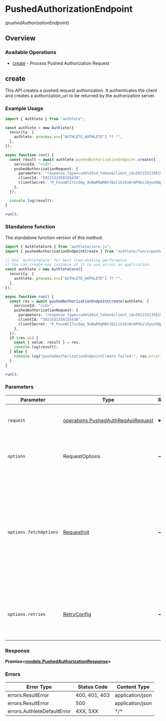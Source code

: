 # PushedAuthorizationEndpoint
(*pushedAuthorizationEndpoint*)

## Overview

### Available Operations

* [create](#create) - Process Pushed Authorization Request

## create

This API creates a pushed request authorization. It authenticates the client and creates a authorization_uri to be returned by the authorization server.


### Example Usage

<!-- UsageSnippet language="typescript" operationID="pushed_auth_req_api" method="post" path="/api/{serviceId}/pushed_auth_req" -->
```typescript
import { Authlete } from "authlete";

const authlete = new Authlete({
  security: {
    authlete: process.env["AUTHLETE_AUTHLETE"] ?? "",
  },
});

async function run() {
  const result = await authlete.pushedAuthorizationEndpoint.create({
    serviceId: "<id>",
    pushedAuthorizationRequest: {
      parameters: "response_type=code%20id_token&client_id=5921531358155430&redirect_uri=https%3A%2F%2Fserver.example.com%2Fcb&state=SOME_VALUE_ABLE_TO_PREVENT_CSRF&scope=openid&nonce=SOME_VALUE_ABLE_TO_PREVENT_REPLAY_ATTACK&code_challenge=5ZWDQJiryK3eaLtSeFV8y1XySMCWtyITxICLaTwvK8g&code_challenge_method=S256",
      clientId: "5921531358155430",
      clientSecret: "P_FouxWlI7zcOep_9vBwR9qMAVJQiCiUiK1HrAP4GziOyezHQpqY0f5dHXK4JT4tnvI51OkbWVoEM9GnOyJViA",
    },
  });

  console.log(result);
}

run();
```

### Standalone function

The standalone function version of this method:

```typescript
import { AuthleteCore } from "authlete/core.js";
import { pushedAuthorizationEndpointCreate } from "authlete/funcs/pushedAuthorizationEndpointCreate.js";

// Use `AuthleteCore` for best tree-shaking performance.
// You can create one instance of it to use across an application.
const authlete = new AuthleteCore({
  security: {
    authlete: process.env["AUTHLETE_AUTHLETE"] ?? "",
  },
});

async function run() {
  const res = await pushedAuthorizationEndpointCreate(authlete, {
    serviceId: "<id>",
    pushedAuthorizationRequest: {
      parameters: "response_type=code%20id_token&client_id=5921531358155430&redirect_uri=https%3A%2F%2Fserver.example.com%2Fcb&state=SOME_VALUE_ABLE_TO_PREVENT_CSRF&scope=openid&nonce=SOME_VALUE_ABLE_TO_PREVENT_REPLAY_ATTACK&code_challenge=5ZWDQJiryK3eaLtSeFV8y1XySMCWtyITxICLaTwvK8g&code_challenge_method=S256",
      clientId: "5921531358155430",
      clientSecret: "P_FouxWlI7zcOep_9vBwR9qMAVJQiCiUiK1HrAP4GziOyezHQpqY0f5dHXK4JT4tnvI51OkbWVoEM9GnOyJViA",
    },
  });
  if (res.ok) {
    const { value: result } = res;
    console.log(result);
  } else {
    console.log("pushedAuthorizationEndpointCreate failed:", res.error);
  }
}

run();
```

### Parameters

| Parameter                                                                                                                                                                      | Type                                                                                                                                                                           | Required                                                                                                                                                                       | Description                                                                                                                                                                    |
| ------------------------------------------------------------------------------------------------------------------------------------------------------------------------------ | ------------------------------------------------------------------------------------------------------------------------------------------------------------------------------ | ------------------------------------------------------------------------------------------------------------------------------------------------------------------------------ | ------------------------------------------------------------------------------------------------------------------------------------------------------------------------------ |
| `request`                                                                                                                                                                      | [operations.PushedAuthReqApiRequest](../../models/operations/pushedauthreqapirequest.md)                                                                                       | :heavy_check_mark:                                                                                                                                                             | The request object to use for the request.                                                                                                                                     |
| `options`                                                                                                                                                                      | RequestOptions                                                                                                                                                                 | :heavy_minus_sign:                                                                                                                                                             | Used to set various options for making HTTP requests.                                                                                                                          |
| `options.fetchOptions`                                                                                                                                                         | [RequestInit](https://developer.mozilla.org/en-US/docs/Web/API/Request/Request#options)                                                                                        | :heavy_minus_sign:                                                                                                                                                             | Options that are passed to the underlying HTTP request. This can be used to inject extra headers for examples. All `Request` options, except `method` and `body`, are allowed. |
| `options.retries`                                                                                                                                                              | [RetryConfig](../../lib/utils/retryconfig.md)                                                                                                                                  | :heavy_minus_sign:                                                                                                                                                             | Enables retrying HTTP requests under certain failure conditions.                                                                                                               |

### Response

**Promise\<[models.PushedAuthorizationResponse](../../models/pushedauthorizationresponse.md)\>**

### Errors

| Error Type                  | Status Code                 | Content Type                |
| --------------------------- | --------------------------- | --------------------------- |
| errors.ResultError          | 400, 401, 403               | application/json            |
| errors.ResultError          | 500                         | application/json            |
| errors.AuthleteDefaultError | 4XX, 5XX                    | \*/\*                       |